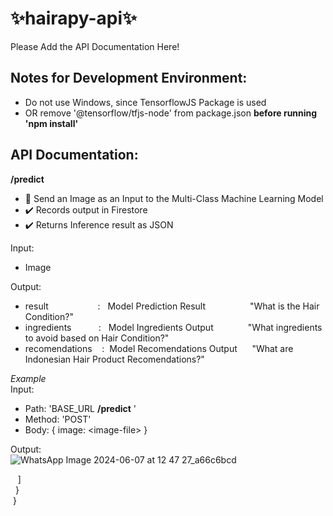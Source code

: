 ﻿# ✨hairapy-api✨

Please Add the API Documentation Here!

## Notes for Development Environment:

- Do not use Windows, since TensorflowJS Package is used
- OR remove '@tensorflow/tfjs-node' from package.json
  **before running 'npm install'**

## API Documentation:

**/predict**

- 🔴 Send an Image as an Input to the Multi-Class Machine Learning Model
- ✔️ Records output in Firestore
- ✔️ Returns Inference result as JSON

Input:

- Image

Output:

- result&nbsp;&nbsp;&nbsp;&nbsp;&nbsp;&nbsp;&nbsp;&nbsp;&nbsp;&nbsp;&nbsp;&nbsp;&nbsp;&nbsp;&nbsp;&nbsp;&nbsp;&nbsp;&nbsp;&nbsp;:&nbsp;&nbsp;&nbsp;Model Prediction Result&nbsp;&nbsp;&nbsp;&nbsp;&nbsp;&nbsp;&nbsp;&nbsp;&nbsp;&nbsp;&nbsp;&nbsp;&nbsp;&nbsp;&nbsp;&nbsp;&nbsp;&nbsp;"What is the Hair Condition?"
- ingredients&nbsp;&nbsp;&nbsp;&nbsp;&nbsp;&nbsp;&nbsp;&nbsp;&nbsp;&nbsp;&nbsp;:&nbsp;&nbsp;&nbsp;Model Ingredients Output&nbsp;&nbsp;&nbsp;&nbsp;&nbsp;&nbsp;&nbsp;&nbsp;&nbsp;&nbsp;&nbsp;&nbsp;&nbsp;&nbsp;"What ingredients to avoid based on Hair Condition?"
- recomendations&nbsp;&nbsp;&nbsp;&nbsp;:&nbsp;&nbsp;Model Recomendations Output&nbsp;&nbsp;&nbsp;&nbsp;&nbsp;&nbsp;"What are Indonesian Hair Product Recomendations?"

_Example_  
Input:

- Path: 'BASE_URL
  **/predict**
  '
- Method: 'POST'
- Body: { image: \<image-file\> }

Output:  
![WhatsApp Image 2024-06-07 at 12 47 27_a66c6bcd](https://github.com/ChristianP5/hairapy-api/assets/119984279/d4dfd717-e764-4982-891b-6af490c9eed9)

&nbsp;&nbsp;&nbsp;]  
&nbsp;&nbsp;}  
&nbsp;}
